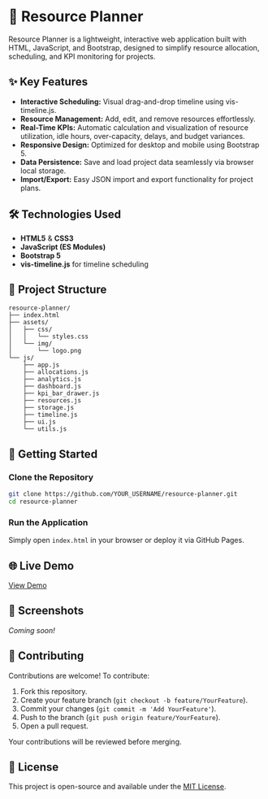 # 🚀 Resource Planner

Resource Planner is a lightweight, interactive web application built with HTML, JavaScript, and Bootstrap, designed to simplify resource allocation, scheduling, and KPI monitoring for projects.

## ✨ Key Features

* **Interactive Scheduling:** Visual drag-and-drop timeline using vis-timeline.js.
* **Resource Management:** Add, edit, and remove resources effortlessly.
* **Real-Time KPIs:** Automatic calculation and visualization of resource utilization, idle hours, over-capacity, delays, and budget variances.
* **Responsive Design:** Optimized for desktop and mobile using Bootstrap 5.
* **Data Persistence:** Save and load project data seamlessly via browser local storage.
* **Import/Export:** Easy JSON import and export functionality for project plans.

## 🛠️ Technologies Used

* **HTML5** & **CSS3**
* **JavaScript (ES Modules)**
* **Bootstrap 5**
* **vis-timeline.js** for timeline scheduling

## 📂 Project Structure

```
resource-planner/
├── index.html
├── assets/
│   ├── css/
│   │   └── styles.css
│   └── img/
│       └── logo.png
└── js/
    ├── app.js
    ├── allocations.js
    ├── analytics.js
    ├── dashboard.js
    ├── kpi_bar_drawer.js
    ├── resources.js
    ├── storage.js
    ├── timeline.js
    ├── ui.js
    └── utils.js
```

## 🚩 Getting Started

### Clone the Repository

```bash
git clone https://github.com/YOUR_USERNAME/resource-planner.git
cd resource-planner
```

### Run the Application

Simply open `index.html` in your browser or deploy it via GitHub Pages.

## 🌐 Live Demo

[View Demo](https://YOUR_USERNAME.github.io/resource-planner/)

## 📸 Screenshots

*Coming soon!*

## 🤝 Contributing

Contributions are welcome! To contribute:

1. Fork this repository.
2. Create your feature branch (`git checkout -b feature/YourFeature`).
3. Commit your changes (`git commit -m 'Add YourFeature'`).
4. Push to the branch (`git push origin feature/YourFeature`).
5. Open a pull request.

Your contributions will be reviewed before merging.

## 📄 License

This project is open-source and available under the [MIT License](LICENSE).

